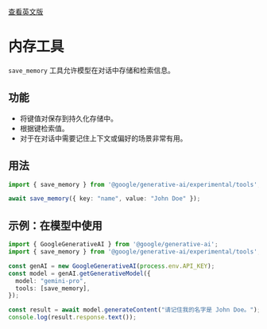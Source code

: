 [查看英文版](https://github.com/google-gemini/gemini-cli/blob/main/docs/tools/memory.md)

# 内存工具

`save_memory` 工具允许模型在对话中存储和检索信息。

## 功能

-   将键值对保存到持久化存储中。
-   根据键检索值。
-   对于在对话中需要记住上下文或偏好的场景非常有用。

## 用法

```typescript
import { save_memory } from '@google/generative-ai/experimental/tools';

await save_memory({ key: "name", value: "John Doe" });
```

## 示例：在模型中使用

```typescript
import { GoogleGenerativeAI } from '@google/generative-ai';
import { save_memory } from '@google/generative-ai/experimental/tools';

const genAI = new GoogleGenerativeAI(process.env.API_KEY);
const model = genAI.getGenerativeModel({
  model: "gemini-pro",
  tools: [save_memory],
});

const result = await model.generateContent("请记住我的名字是 John Doe。");
console.log(result.response.text());
```